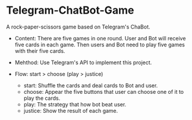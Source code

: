 # Telegram-ChatBot-Game
A rock-paper-scissors game based on Telegram's ChaBot.

- Content: 
  There are five games in one round. User and Bot will receive five cards in each game.
  Then users and Bot need to play five games with their five cards.
- Mehthod: Use Telegram's API to implement this project.

- Flow: start > choose (play > justice)
  - start: Shuffle the cards and deal cards to Bot and user.
  - choose: Appear the five buttons that user can choose one of it to play the cards.
  - play: The strategy that how bot beat user.
  - justice: Show the result of each game.
